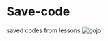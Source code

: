 # Save-code
saved codes from lessons
![gojo](https://i.pinimg.com/originals/e2/6c/90/e26c90b8f8737870a09bbad47538522c.gif)
